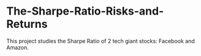 # The-Sharpe-Ratio-Risks-and-Returns
This project studies the Sharpe Ratio of 2 tech giant stocks: Facebook and Amazon. 
